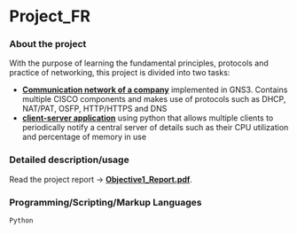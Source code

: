 # Project_FR

### About the project
With the purpose of learning the fundamental principles, protocols and practice of networking, this project is divided into two tasks:<br>

  - [**Communication network of a company**](Modulos/ContadorEstoc.java) implemented in GNS3. Contains multiple CISCO components and makes use of protocols such as DHCP, NAT/PAT, OSFP, HTTP/HTTPS and DNS 
  - [**client-server application**](Modulos/CountingBloomFilter.java) using python that allows multiple clients to periodically notify a central server of details such as their CPU utilization and percentage of memory in use


### Detailed description/usage
Read the project report -> [**Objective1_Report.pdf**](Objective1_Report.pdf).

### Programming/Scripting/Markup Languages
`Python`
